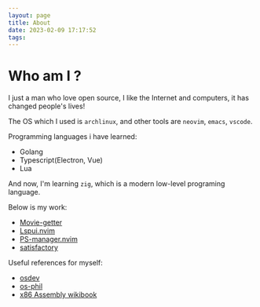 ```yaml
---
layout: page
title: About
date: 2023-02-09 17:17:52
tags:
---
```


# Who am I ?

I just a man who love open source, I like the Internet and computers, it has changed people's lives!

The OS which I used is `archlinux`, and other tools are `neovim`, `emacs`, `vscode`.

Programming languages ​​i have learned:

-   Golang
-   Typescript(Electron, Vue)
-   Lua

And now, I'm learning `zig`, which is a modern low-level programing language.

Below is my work:

-   [Movie-getter](https://github.com/jinzhongjia/movie-getter)
-   [Lspui.nvim](https://github.com/jinzhongjia/LspUI.nvim)
-   [PS-manager.nvim](https://github.com/jinzhongjia/PS_manager.nvim)
-   [satisfactory](https://github.com/jinzhongjia/satisfactory)

Useful references for myself:

- [osdev](https://wiki.osdev.org/Main_Page)
- [os-phil](https://os.phil-opp.com/)
- [x86 Assembly wikibook](https://en.wikibooks.org/wiki/X86_Assembly)
